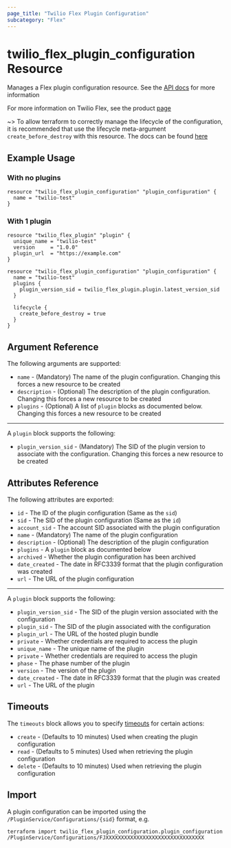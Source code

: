 ```yaml
---
page_title: "Twilio Flex Plugin Configuration"
subcategory: "Flex"
---
```


# twilio_flex_plugin_configuration Resource

Manages a Flex plugin configuration resource. See the [API docs](https://www.twilio.com/docs/flex/developer/plugins/api/plugin-configuration) for more information

For more information on Twilio Flex, see the product [page](https://www.twilio.com/flex)

~> To allow terraform to correctly manage the lifecycle of the configuration, it is recommended that use the lifecycle meta-argument `create_before_destroy` with this resource. The docs can be found [here](https://www.terraform.io/docs/configuration/resources.html#create_before_destroy)

## Example Usage

### With no plugins

```hcl
resource "twilio_flex_plugin_configuration" "plugin_configuration" {
  name = "twilio-test"
}
```

### With 1 plugin

```hcl
resource "twilio_flex_plugin" "plugin" {
  unique_name = "twilio-test"
  version     = "1.0.0"
  plugin_url  = "https://example.com"
}

resource "twilio_flex_plugin_configuration" "plugin_configuration" {
  name = "twilio-test"
  plugins {
    plugin_version_sid = twilio_flex_plugin.plugin.latest_version_sid
  }

  lifecycle {
    create_before_destroy = true
  }
}
```

## Argument Reference

The following arguments are supported:

- `name` - (Mandatory) The name of the plugin configuration. Changing this forces a new resource to be created
- `description` - (Optional) The description of the plugin configuration. Changing this forces a new resource to be created
- `plugins` - (Optional) A list of `plugin` blocks as documented below. Changing this forces a new resource to be created

---

A `plugin` block supports the following:

- `plugin_version_sid` - (Mandatory) The SID of the plugin version to associate with the configuration. Changing this forces a new resource to be created

## Attributes Reference

The following attributes are exported:

- `id` - The ID of the plugin configuration (Same as the `sid`)
- `sid` - The SID of the plugin configuration (Same as the `id`)
- `account_sid` - The account SID associated with the plugin configuration
- `name` - (Mandatory) The name of the plugin configuration
- `description` - (Optional) The description of the plugin configuration
- `plugins` - A `plugin` block as documented below
- `archived` - Whether the plugin configuration has been archived
- `date_created` - The date in RFC3339 format that the plugin configuration was created
- `url` - The URL of the plugin configuration

---

A `plugin` block supports the following:

- `plugin_version_sid` - The SID of the plugin version associated with the configuration
- `plugin_sid` - The SID of the plugin associated with the configuration
- `plugin_url` - The URL of the hosted plugin bundle
- `private` - Whether credentials are required to access the plugin
- `unique_name` - The unique name of the plugin
- `private` - Whether credentials are required to access the plugin
- `phase` - The phase number of the plugin
- `version` - The version of the plugin
- `date_created` - The date in RFC3339 format that the plugin was created
- `url` - The URL of the plugin

## Timeouts

The `timeouts` block allows you to specify [timeouts](https://www.terraform.io/docs/configuration/resources.html#timeouts) for certain actions:

- `create` - (Defaults to 10 minutes) Used when creating the plugin configuration
- `read` - (Defaults to 5 minutes) Used when retrieving the plugin configuration
- `delete` - (Defaults to 10 minutes) Used when retrieving the plugin configuration

## Import

A plugin configuration can be imported using the `/PluginService/Configurations/{sid}` format, e.g.

```shell
terraform import twilio_flex_plugin_configuration.plugin_configuration /PluginService/Configurations/FJXXXXXXXXXXXXXXXXXXXXXXXXXXXXXXXX
```
